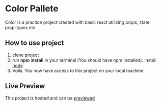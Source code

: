 # Color Pallete
Color is a practice project created with basic react utilizing props, state, prop-types etc

## How to use project
1. clone project
2. run **npm install** in your terminal (You should have npm installed). Install [node](https://nodejs.org/en/download/)
3. Voila. You now have access to this project on your local machine

## Live Preview
This project is hosted and can be [previewed](https://color-palette-ab679.web.app)
